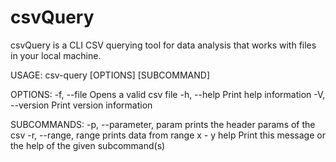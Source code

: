 # csvQuery

csvQuery is a CLI CSV querying tool for data analysis that works with files in your local machine.

USAGE:
    csv-query [OPTIONS] [SUBCOMMAND]

OPTIONS:
    -f, --file <file>    Opens a valid csv file
    -h, --help           Print help information
    -V, --version        Print version information

SUBCOMMANDS:
    -p, --parameter, param    prints the header params of the csv
    -r, --range, range        prints data from range x - y
    help                      Print this message or the help of the given subcommand(s)
